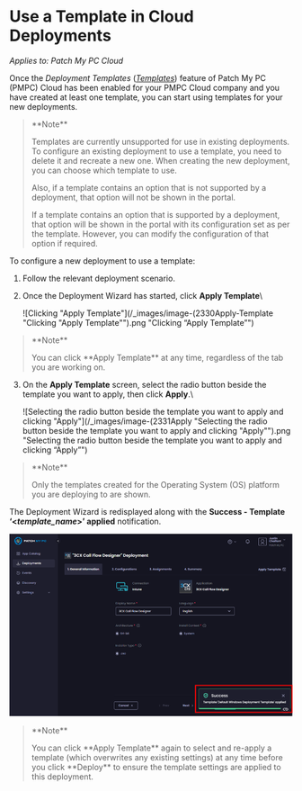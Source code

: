 # Use a Template in Cloud Deployments

_Applies to: Patch My PC Cloud_

Once the _Deployment Templates_ ([_Templates_](../cloud-administration/manage-cloud-deployment-templates/)) feature of Patch My PC (PMPC) Cloud has been enabled for your PMPC Cloud company and you have created at least one template, you can start using templates for your new deployments.

<blockquote class="wp-block-quote">
<p>**Note**</p>
<p>Templates are currently unsupported for use in existing deployments. To configure an existing deployment to use a template, you need to delete it and recreate a new one. When creating the new deployment, you can choose which template to use.</p>
<p>Also, if a template contains an option that is not supported by a deployment, that option will not be shown in the portal.</p>
<p>If a template contains an option that is supported by a deployment, that option will be shown in the portal with its configuration set as per the template. However, you can modify the configuration of that option if required.</p>
</blockquote>

To configure a new deployment to use a template:

1. Follow the relevant deployment scenario.
2.  Once the Deployment Wizard has started, click **Apply Template**\


    ![Clicking "Apply Template"](/_images/image-(2330Apply-Template "Clicking \"Apply Template\"").png "Clicking “Apply Template”")

<blockquote class="wp-block-quote">
<p>**Note**</p>
<p>You can click **Apply Template** at any time, regardless of the tab you are working on.</p>
</blockquote>

3.  On the **Apply Template** screen, select the radio button beside the template you want to apply, then click **Apply**.\


    ![Selecting the radio button beside the template you want to apply and clicking "Apply"](/_images/image-(2331Apply "Selecting the radio button beside the template you want to apply and clicking \"Apply\"").png "Selecting the radio button beside the template you want to apply and clicking “Apply”")

<blockquote class="wp-block-quote">
<p>**Note**</p>
<p>Only the templates created for the Operating System (OS) platform you are deploying to are shown.</p>
</blockquote>

The Deployment Wizard is redisplayed along with the **Success - Template ‘<**_**template\_name**_**>’ applied** notification.

![](/_images/image-(2332).png "")

<blockquote class="wp-block-quote">
<p>**Note**</p>
<p>You can click **Apply Template** again to select and re-apply a template (which overwrites any existing settings) at any time before you click **Deploy** to ensure the template settings are applied to this deployment.</p>
</blockquote>